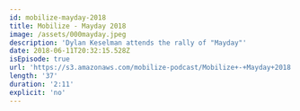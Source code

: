 ```yaml
---
id: mobilize-mayday-2018
title: Mobilize - Mayday 2018
image: /assets/000mayday.jpeg
description: 'Dylan Keselman attends the rally of "Mayday"'
date: 2018-06-11T20:32:15.528Z
isEpisode: true
url: 'https://s3.amazonaws.com/mobilize-podcast/Mobilize+-+Mayday+2018.wav'
length: '37'
duration: '2:11'
explicit: 'no'
---
```

